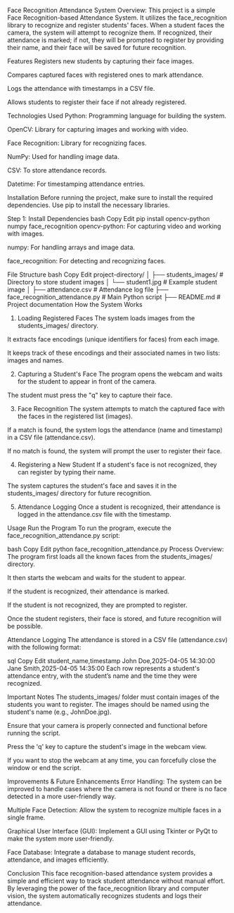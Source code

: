 Face Recognition Attendance System
Overview:
This project is a simple Face Recognition-based Attendance System. It utilizes the face_recognition library to recognize and register students' faces. When a student faces the camera, the system will attempt to recognize them. If recognized, their attendance is marked; if not, they will be prompted to register by providing their name, and their face will be saved for future recognition.

Features
Registers new students by capturing their face images.

Compares captured faces with registered ones to mark attendance.

Logs the attendance with timestamps in a CSV file.

Allows students to register their face if not already registered.

Technologies Used
Python: Programming language for building the system.

OpenCV: Library for capturing images and working with video.

Face Recognition: Library for recognizing faces.

NumPy: Used for handling image data.

CSV: To store attendance records.

Datetime: For timestamping attendance entries.

Installation
Before running the project, make sure to install the required dependencies. Use pip to install the necessary libraries.

Step 1: Install Dependencies
bash
Copy
Edit
pip install opencv-python numpy face_recognition
opencv-python: For capturing video and working with images.

numpy: For handling arrays and image data.

face_recognition: For detecting and recognizing faces.

File Structure
bash
Copy
Edit
project-directory/
│
├── students_images/  # Directory to store student images
│   └── student1.jpg  # Example student image
│
├── attendance.csv    # Attendance log file
├── face_recognition_attendance.py  # Main Python script
├── README.md         # Project documentation
How the System Works
1. Loading Registered Faces
The system loads images from the students_images/ directory.

It extracts face encodings (unique identifiers for faces) from each image.

It keeps track of these encodings and their associated names in two lists: images and names.

2. Capturing a Student's Face
The program opens the webcam and waits for the student to appear in front of the camera.

The student must press the "q" key to capture their face.

3. Face Recognition
The system attempts to match the captured face with the faces in the registered list (images).

If a match is found, the system logs the attendance (name and timestamp) in a CSV file (attendance.csv).

If no match is found, the system will prompt the user to register their face.

4. Registering a New Student
If a student's face is not recognized, they can register by typing their name.

The system captures the student's face and saves it in the students_images/ directory for future recognition.

5. Attendance Logging
Once a student is recognized, their attendance is logged in the attendance.csv file with the timestamp.

Usage
Run the Program
To run the program, execute the face_recognition_attendance.py script:

bash
Copy
Edit
python face_recognition_attendance.py
Process Overview:
The program first loads all the known faces from the students_images/ directory.

It then starts the webcam and waits for the student to appear.

If the student is recognized, their attendance is marked.

If the student is not recognized, they are prompted to register.

Once the student registers, their face is stored, and future recognition will be possible.

Attendance Logging
The attendance is stored in a CSV file (attendance.csv) with the following format:

sql
Copy
Edit
student_name,timestamp
John Doe,2025-04-05 14:30:00
Jane Smith,2025-04-05 14:35:00
Each row represents a student's attendance entry, with the student’s name and the time they were recognized.

Important Notes
The students_images/ folder must contain images of the students you want to register. The images should be named using the student's name (e.g., JohnDoe.jpg).

Ensure that your camera is properly connected and functional before running the script.

Press the 'q' key to capture the student's image in the webcam view.

If you want to stop the webcam at any time, you can forcefully close the window or end the script.

Improvements & Future Enhancements
Error Handling: The system can be improved to handle cases where the camera is not found or there is no face detected in a more user-friendly way.

Multiple Face Detection: Allow the system to recognize multiple faces in a single frame.

Graphical User Interface (GUI): Implement a GUI using Tkinter or PyQt to make the system more user-friendly.

Face Database: Integrate a database to manage student records, attendance, and images efficiently.

Conclusion
This face recognition-based attendance system provides a simple and efficient way to track student attendance without manual effort. By leveraging the power of the face_recognition library and computer vision, the system automatically recognizes students and logs their attendance.
